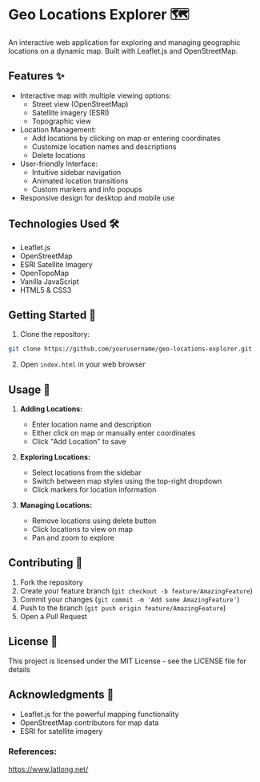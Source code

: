 # Geo Locations Explorer 🗺️

An interactive web application for exploring and managing geographic locations on a dynamic map. Built with Leaflet.js and OpenStreetMap.

## Features ✨

- Interactive map with multiple viewing options:
  - Street view (OpenStreetMap)
  - Satellite imagery (ESRI)
  - Topographic view
- Location Management:
  - Add locations by clicking on map or entering coordinates
  - Customize location names and descriptions
  - Delete locations
- User-friendly Interface:
  - Intuitive sidebar navigation
  - Animated location transitions
  - Custom markers and info popups
- Responsive design for desktop and mobile use

## Technologies Used 🛠️

- Leaflet.js
- OpenStreetMap
- ESRI Satellite Imagery
- OpenTopoMap
- Vanilla JavaScript
- HTML5 & CSS3

## Getting Started 🚀

1. Clone the repository:
```bash
git clone https://github.com/yourusername/geo-locations-explorer.git
```

2. Open `index.html` in your web browser

## Usage 📝

1. **Adding Locations:**
   - Enter location name and description
   - Either click on map or manually enter coordinates
   - Click "Add Location" to save

2. **Exploring Locations:**
   - Select locations from the sidebar
   - Switch between map styles using the top-right dropdown
   - Click markers for location information

3. **Managing Locations:**
   - Remove locations using delete button
   - Click locations to view on map
   - Pan and zoom to explore

## Contributing 🤝

1. Fork the repository
2. Create your feature branch (`git checkout -b feature/AmazingFeature`)
3. Commit your changes (`git commit -m 'Add some AmazingFeature'`)
4. Push to the branch (`git push origin feature/AmazingFeature`)
5. Open a Pull Request

## License 📄

This project is licensed under the MIT License - see the LICENSE file for details

## Acknowledgments 👏

- Leaflet.js for the powerful mapping functionality
- OpenStreetMap contributors for map data
- ESRI for satellite imagery

### References:
https://www.latlong.net/
